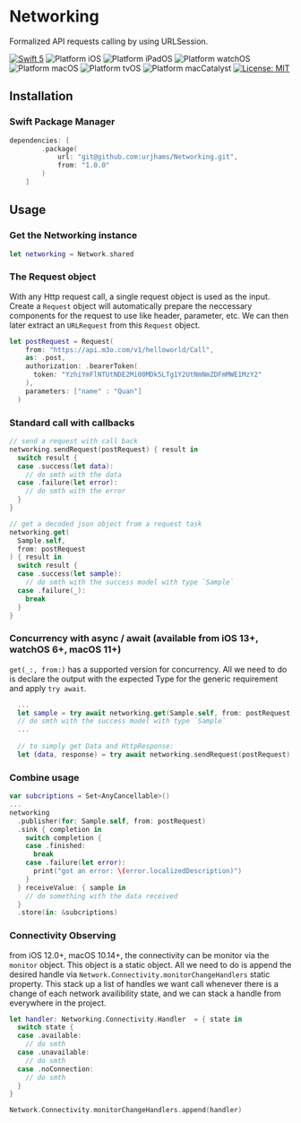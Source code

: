# Networking
Formalized API requests calling by using URLSession.

<p align="left">
<a href="https://developer.apple.com/swift"><img src="https://img.shields.io/badge/language-Swift%205.5-brightgreen" alt="Swift 5" /></a>
<img src="https://img.shields.io/badge/platform-iOS-blue.svg?style=flat" alt="Platform iOS" />
<img src="https://img.shields.io/badge/platform-iPadOS-red.svg?style=flat" alt="Platform iPadOS" />
<img src="https://img.shields.io/badge/platform-watchOS-orange.svg?style=flat" alt="Platform watchOS" />
<img src="https://img.shields.io/badge/platform-macOS-cyan.svg?style=flat" alt="Platform macOS" />
<img src="https://img.shields.io/badge/platform-tvOS-purple.svg?style=flat" alt="Platform tvOS" />
<img src="https://img.shields.io/badge/platform-Catalyst-brown.svg?style=flat" alt="Platform macCatalyst" />
<a href="https://raw.githubusercontent.com/urjhams/Networking/main/LICENSE"><img src="https://img.shields.io/badge/license-MIT-red" alt="License: MIT" /></a>
</p>

## Installation

### Swift Package Manager

```Swift
dependencies: [
        .package(
            url: "git@github.com:urjhams/Networking.git",
            from: "1.0.0"
        )
    ]
```

## Usage

### Get the Networking instance
```Swift
let networking = Network.shared
```

### The Request object
With any Http request call, a single request object is used as the input. Create a `Request` object will automatically prepare the neccessary components for the request to use like header, parameter, etc. We can then later extract an `URLRequest` from this `Request` object.
```Swift
let postRequest = Request(
    from: "https://api.m3o.com/v1/helloworld/Call",
    as: .post,
    authorization: .bearerToken(
      token: "YzhiYmFlNTUtNDE2Mi00MDk5LTg1Y2UtNmNmZDFmMWE1MzY2"
    ),
    parameters: ["name" : "Quan"]
  )
```

### Standard call with callbacks
```Swift
// send a request with call back
networking.sendRequest(postRequest) { result in
  switch result {
  case .success(let data):
    // do smth with the data
  case .failure(let error):
    // do smth with the error
  }
}

// get a decoded json object from a request task
networking.get(
  Sample.self,
  from: postRequest
) { result in
  switch result {
  case .success(let sample):
    // do smth with the success model with type `Sample`
  case .failure(_):
    break
  }
}
```

### Concurrency with async / await (available from iOS 13+, watchOS 6+, macOS 11+)
`get(_:, from:)` has a supported version for concurrency. All we need to do is declare the output with the expected Type for the generic requirement and apply `try await`.
```Swift
  ...
  let sample = try await networking.get(Sample.self, from: postRequest)
  // do smth with the success model with type `Sample`
  ...
  
  // to simply get Data and HttpResponse:
  let (data, response) = try await networking.sendRequest(postRequest)
```

### Combine usage
```Swift
var subcriptions = Set<AnyCancellable>()
...
networking
  .publisher(for: Sample.self, from: postRequest)
  .sink { completion in
    switch completion {
    case .finished:
      break
    case .failure(let error):
      print("got an error: \(error.localizedDescription)")
    }
  } receiveValue: { sample in
    // do something with the data received
  }
  .store(in: &subcriptions)
```

### Connectivity Observing
from iOS 12.0+, macOS 10.14+, the connectivity can be monitor via the `monitor` object. This object is a static object. All we need to do is append the desired handle via `Network.Connectivity.monitorChangeHandlers` static property. This stack up a list of handles we want call whenever there is a change of each network availibility state, and we can stack a handle from everywhere in the project.
```Swift
let handler: Networking.Connectivity.Handler  = { state in
  switch state {
  case .available:
    // do smth
  case .unavailable:
    // do smth
  case .noConnection:
    // do smth
  }
}

Network.Connectivity.monitorChangeHandlers.append(handler)
```
